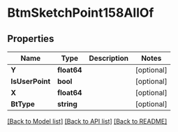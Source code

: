 # BtmSketchPoint158AllOf

## Properties

Name | Type | Description | Notes
------------ | ------------- | ------------- | -------------
**Y** | **float64** |  | [optional] 
**IsUserPoint** | **bool** |  | [optional] 
**X** | **float64** |  | [optional] 
**BtType** | **string** |  | [optional] 

[[Back to Model list]](../README.md#documentation-for-models) [[Back to API list]](../README.md#documentation-for-api-endpoints) [[Back to README]](../README.md)


